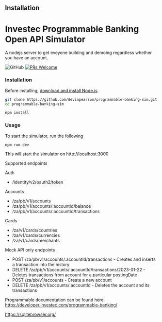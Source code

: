## Installation

# Investec Programmable Banking Open API Simulator

A nodejs server to get eveyone building and demoing regardless whether you have an account.

![GitHub](https://img.shields.io/github/license/devinpearson/programmable-banking-sim)
[![PRs Welcome](https://img.shields.io/badge/PRs-welcome-brightgreen.svg?style=round-square)](https://github.com/devinpearson/programmable-banking-sim/pulls)

### Installation
Before installing, [download and install Node.js](https://nodejs.org/en/download/).

```bash
git clone https://github.com/devinpearson/programmable-banking-sim.git
cd programmable-banking-sim
```
```bash
npm install
```

### Usage
To start the simulator, run the following
```bash
npm run dev
```

This will start the simulator on http://localhost:3000

Supported endpoints

Auth
- /identity/v2/oauth2/token

Accounts
- /za/pb/v1/accounts
- /za/pb/v1/accounts/:accountId/balance
- /za/pb/v1/accounts/:accountId/transactions

Cards
- /za/v1/cards/countries
- /za/v1/cards/currencies
- /za/v1/cards/merchants

Mock API only endpoints
- POST /za/pb/v1/accounts/:accountId/transactions - Creates and inserts a transaction into the history
- DELETE /za/pb/v1/accounts/:accountId/transactions/2023-01-22 - Deletes transactions from account for a particular postingDate
- POST /za/pb/v1/accounts - Create a new account
- DELETE /za/pb/v1/accounts/:accountId - Deletes the account and its transactions

Programmable documentation can be found here: https://developer.investec.com/programmable-banking/


https://sqlitebrowser.org/
